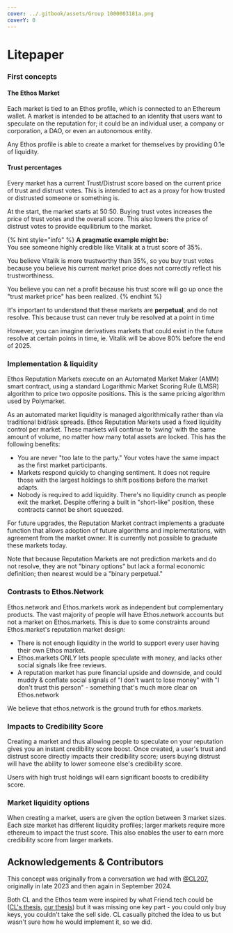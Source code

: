 ```yaml
---
cover: ../.gitbook/assets/Group 1000003181a.png
coverY: 0
---
```


# Litepaper

### First concepts

#### The Ethos Market

Each market is tied to an Ethos profile, which is connected to an Ethereum wallet. A market is intended to be attached to an identity that users want to speculate on the reputation for; it could be an individual user, a company or corporation, a DAO, or even an autonomous entity.

Any Ethos profile is able to create a market for themselves by providing 0.1e of liquidity.

#### Trust percentages

Every market has a current Trust/Distrust score based on the current price of trust and distrust votes. This is intended to act as a proxy for how trusted or distrusted someone or something is.

At the start, the market starts at 50:50. Buying trust votes increases the price of trust votes and the overall score. This also lowers the price of distrust votes to provide equilibrium to the market.

{% hint style="info" %}
**A pragmatic example might be:** \
You see someone highly credible like Vitalik at a trust score of 35%.&#x20;

You believe Vitalik is more trustworthy than 35%, so you buy trust votes because you believe his current market price does not correctly reflect his trustworthiness.

You believe you can net a profit because his trust score will go up once the "trust market price" has been realized.
{% endhint %}

It's important to understand that these markets are **perpetual**, and do not resolve. This because trust can never truly be resolved at a point in time

However, you can imagine derivatives markets that could exist in the future resolve at certain points in time, ie. Vitalik will be above 80% before the end of 2025.

### Implementation & liquidity

Ethos Reputation Markets execute on an Automated Market Maker (AMM) smart contract, using a standard Logarithmic Market Scoring Rule (LMSR) algorithm to price two opposite positions. This is the same pricing algorithm used by Polymarket.

As an automated market liquidity is managed algorithmically rather than via traditional bid/ask spreads. Ethos Reputation Markets used a fixed liquidity control per market. These markets will continue to 'swing' with the same amount of volume, no matter how many total assets are locked. This has the following benefits:

* You are never "too late to the party." Your votes have the same impact as the first market participants.
* Markets respond quickly to changing sentiment. It does not require those with the largest holdings to shift positions before the market adapts.
* Nobody is required to add liquidity. There's no liquidity crunch as people exit the market. Despite offering a built in "short-like" position, these contracts cannot be short squeezed.

For future upgrades, the Reputation Market contract implements a graduate function that allows adoption of future algorithms and implementations, with agreement from the market owner. It is currently not possible to graduate these markets today.

Note that because Reputation Markets are not prediction markets and do not resolve, they are not "binary options" but lack a formal economic definition; then nearest would be a "binary perpetual."&#x20;

### Contrasts to Ethos.Network

Ethos.network and Ethos.markets work as independent but complementary products. The vast majority of people will have Ethos.network accounts but not a market on Ethos.markets. This is due to some constraints around Ethos.market's reputation market design:

* There is not enough liquidity in the world to support every user having their own Ethos market.
* Ethos.markets ONLY lets people speculate with money, and lacks other social signals like free reviews.
* A reputation market has pure financial upside and downside, and could muddy & conflate social signals of "I don't want to lose money" with "I don't trust this person" - something that's much more clear on Ethos.network

We believe that ethos.network is the ground truth for ethos.markets.

### Impacts to Credibility Score

Creating a market and thus allowing people to speculate on your reputation gives you an instant credibility score boost. Once created, a user's trust and distrust score directly impacts their credibility score; users buying distrust will have the ability to lower someone else's credibility score.

Users with high trust holdings will earn significant boosts to credibility score.


### Market liquidity options

When creating a market, users are given the option between 3 market sizes. Each size market has different liquidity profiles; larger markets require more ethereum to impact the trust score. This also enables the user to earn more credibility score from larger markets.


## Acknowledgements & Contributors

This concept was originally from a conversation we had with [@CL207](https://x.com/CL207), originally in late 2023 and then again in September 2024.&#x20;

Both CL and the Ethos team were inspired by what Friend.tech could be ([CL's thesis](https://www.egirlcapital.com/writings/181712053), [our thesis](https://x.com/0x5f_eth/status/1706341407672148477)) but it was missing one key part - you could only buy keys, you couldn't take the sell side. CL casually pitched the idea to us but wasn't sure how he would implement it, so we did.&#x20;
